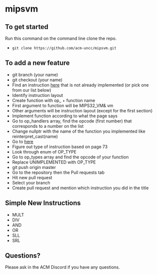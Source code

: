 # mipsvm

## To get started

Run this command on the command line clone the repo.
- `git clone https://github.com/acm-uncc/mipsvm.git`

## To add a new feature

- git branch (your name)
- git checkout (your name)
- Find an instruction [here](https://s3-eu-west-1.amazonaws.com/downloads-mips/documents/MD00086-2B-MIPS32BIS-AFP-6.06.pdf) that is not already implemented (or pick one from our list below)
- Identify instruction layout
- Create function with op_ + function name
- First argument to function will be MIPS32_VM& vm
- Other arguments will be instruction layout (except for the first section)
- Implement function according to what the page says
- Go to op_handlers array, find the opcode (first number) that corresponds to a number on the list
- Change nullptr with the name of the function you implemented like reinterpret_cast<OP>(name)
- Go to [here](https://s3-eu-west-1.amazonaws.com/downloads-mips/documents/MD00082-2B-MIPS32INT-AFP-06.01.pdf)
- Figure out type of instruction based on page 73
- Look through enum of OP_TYPE
- Go to op_types array and find the opcode of your function
- Replace UNIMPLEMENTED with OP_TYPE
- git push origin master
- Go to the repository then the Pull requests tab
- Hit new pull request
- Select your branch
- Create pull request and mention which instruction you did in the title

## Simple New Instructions
- MULT
- DIV
- AND
- OR
- SLL
- SRL

## Questions?
Please ask in the ACM Discord if you have any questions.
